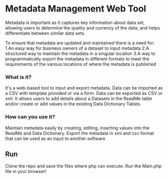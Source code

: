 # Metadata Management Web Tool

Metadata is important as it captures key information about data set, allowing users to determine the quality and currency of the data, and helps differentiate between similar data sets.

To ensure that metadata are updated and maintained there is a need for: 
1.An easy way for business owners of a dataset to input metadata
2.A structured way to maintain the metadata in a singular location
3.A way to programmatically export the metadata in different formats to meet the requirements of the various locations of where the metadata is published


### What is it?

It's a web-based tool to input and export metadata. Data can be imported as a CSV with template provided or via a form. Data can be exported as CSV or xml. It allows users to add details about a Datasets in the ReadMe table and/or create or add values in the existing Data Dictionary Tables.


### How can you use it?

Maintain metadata easily by creating, editing, inserting values into the ReadMe and Data Dictionary. Export the metadata in xml and csv format that can be used as an input to another software
 

## Run 

Clone the repo and save the files where php can execute. Run the Main.php file in your browser!



















